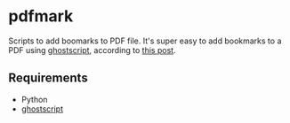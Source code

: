 # pdfmark
Scripts to add boomarks to PDF file. It's super easy to add bookmarks to a PDF using [ghostscript][2], according to [this post][1].

## Requirements
* Python
* [ghostscript][2]

[1]: http://blog.tremily.us/posts/PDF_bookmarks_with_Ghostscript/
[2]: http://ghostscript.com/
